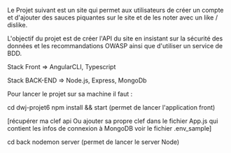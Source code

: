 Le Projet suivant est un site qui permet aux utilisateurs de créer un compte et d'ajouter des sauces piquantes sur le site et de les noter avec un like / dislike.

L'objectif du projet est de créer l'API du site en insistant sur la sécurité des données et les recommandations OWASP ainsi que d'utiliser un service de BDD.


Stack Front => AngularCLI, Typescript


Stack BACK-END => Node.js, Express, MongoDb 



Pour lancer le projet sur sa machine il faut  :

cd dwj-projet6 
npm install && start (permet de lancer l'application front)


[récupérer ma clef api  Ou ajouter sa propre clef dans le fichier App.js qui contient les infos de connexion à MongoDB voir le fichier .env_sample]

cd back 
nodemon server (permet de lancer le server Node)


